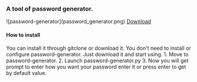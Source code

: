<h3>A tool of password generator.</h3>
![password-generator](password_generator.png)
<a href="https://github.com/anoopyadavan/password-generator/archive/master.zip">Download</a>

<h4>How to install</h4>
You can install it through gitclone or download it. You don't need to install or configure password-generator. Just download it and start using.
1. Move to password-generator.
2. Launch password-generator.py
3. Now you will get prompt to enter how you want your password enter it or press enter to get by default value.
